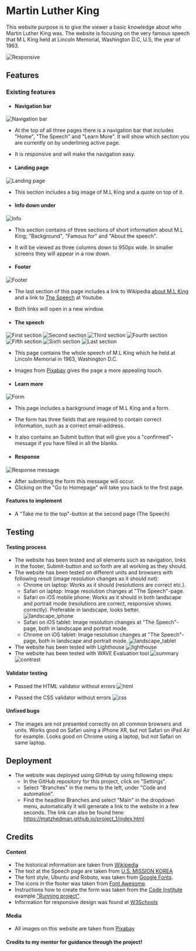 # Martin Luther King
This website purpose is to give the viewer a basic knowledge about who Martin Luther King was. The website is focusing on the very famous speech that M.L King held at Lincoln Memorial, Washington D.C, U.S, the year of 1963.

![Responsive](/assets/images/responsive.png)

## Features
### Existing features
* #### Navigation bar
![Navigation bar](/assets/images/navigation.png)
* At the top of all three pages there is a navigation bar that includes "Home", "The Speech" and "Learn More". It will show which section you are currently on by underlining active page.

* It is responsive and will make the navigation easy.

* #### Landing page
![Landing page](/assets/images/martin_thinking.png)
* This section includes a big image of M.L King and a quote on top of it.

* #### Info down under
![Info](/assets/images/info_down_under.png)
* This section contains of three sections of short information about M.L King; "Background", "Famous for" and "About the speech".
* It will be viewed as three columns down to 950px wide. In smaller screens they will appear in a row down.

* #### Footer
![Footer](/assets/images/footer.png)
* The last section of this page includes a link to Wikipedia [about M.L King](https://en.wikipedia.org/wiki/Martin_Luther_King_Jr.) and a link to [The Speech](https://youtu.be/smEqnnklfYs) at Youtube.
* Both links will open in a new window.

* #### The speech
![First section](/assets/images/section_1.png)
![Second section](/assets/images/section_2.png)
![Third section](/assets/images/section_3.png)
![Fourth section](/assets/images/section_4.png)
![Fifth section](/assets/images/section_5.png)
![Sixth section](/assets/images/section_6.png)
![Last section](/assets/images/section_7.png)
* This page contains the whole speech of M.L King which he held at Lincoln Memorial in 1963, Washington D.C.
* Images from [Pixabay](https://pixabay.com/) gives the page a more appealing touch.
    

* #### Learn more
![Form](/assets/images/form.png)
* This page includes a background image of M.L King and a form.
* The form has three fields that are required to contain correct information, such as a correct email-address.
* It also contains an Submit button that will give you a "confirmed"-message if you have filled in all the blanks.

* #### Response
![Response message](/assets/images/response_form.png)
* After submitting the form this message will occur.
* Clicking on the "Go to Homepage" will take you back to the first page.

#### Features to implement
* A "Take me to the top"-button at the second page (The Speech)

## Testing
#### Testing process
* The website has been tested and all elements such as navigation, links in the footer, Submit-button and so forth are all working as they should.
* The website has been tested on different units and browsers with following result (image resolution changes as it should not):
    * Chrome on laptop: Works as it should (resolutions are correct etc.).
    * Safari on laptop: Image resolution changes at "The Speech"-page.
    * Safari on iOS mobile phone: Works as it should in both landscape and portrait mode (resolutions are correct, responsive shows correctly). Preferable in landscape, looks better. 
    ![landscape_iphone](/assets/images/landscape_iphone.png)
    * Safari on iOS tablet: Image resolution changes at "The Speech"-page, both in landscape and portrait mode.
    * Chrome on iOS tablet: Image resolution changes at "The Speech"-page, both in landscape and portrait mode.
    ![landscape_tablet](/assets/images/responsive_on_tablet.png)
* The website has been tested with Lighthouse
![lighthouse](/assets/images/lighthouse.png)
* The website has been tested with WAVE Evaluation tool
![summary](/assets/images/wave_summary.png)
![contrast](/assets/images/wave_contrast.png)



#### Validator testing
* Passed the HTML validator without errors
![html](/assets/images/html_validation.png)

* Passed the CSS validator without errors
![css](/assets/images/css_validation.png)

#### Unfixed bugs
* The images are not presented correctly on all common browsers and units. Works good on Safari using a iPhone XR, but not Safari on iPad Air for example. Looks good on Chrome using a laptop, but not Safari on same laptop.

## Deployment
* The website was deployed using GitHub by using following steps:
    * In the GitHub repository for this project, click on "Settings".
    * Select "Branches" in the menu to the left, under "Code and automation".
    * Find the headline Branches and select "Main" in the dropdown menu, automatically it will generate a link to the website in a few seconds. 
The link can also be found here: 
https://matzhedman.github.io/project_1/index.html

## Credits
#### Content
* The historical information are taken from [Wikipedia](https://en.wikipedia.org/wiki/Martin_Luther_King_Jr.)
* The text at the Speech page are taken from [U.S. MISSION KOREA](https://kr.usembassy.gov/martin-luther-king-jr-dream-speech-1963/)
* The font style, Ubuntu and Roboto, was taken from [Google Fonts](https://fonts.google.com/).
* The icons in the footer was taken from [Font Awesome](https://fontawesome.com/).
* Instructions how to create the form was taken from the [Code Institute](https://learn.codeinstitute.net/dashboard) example ["Running project"](https://code-institute-org.github.io/love-running-2.0/index.html).
* Information for responsive design was found at [W3Schools](https://www.w3schools.com/css/css_rwd_intro.asp)

#### Media
* All images on this website are taken from [Pixabay](https://pixabay.com/)

#### Credits to my mentor for guidance through the project!

